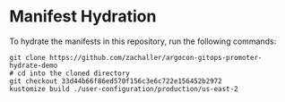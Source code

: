 # Manifest Hydration

To hydrate the manifests in this repository, run the following commands:

```shell
git clone https://github.com/zachaller/argocon-gitops-promoter-hydrate-demo
# cd into the cloned directory
git checkout 33d44b66f86ed570f156c3e6c722e156452b2972
kustomize build ./user-configuration/production/us-east-2
```
